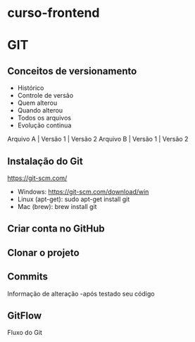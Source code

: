 # curso-frontend

# GIT
## Conceitos de versionamento
- Histórico 
- Controle de versão 
- Quem alterou 
- Quando alterou 
- Todos os arquivos 
- Evolução continua 


Arquivo A | Versão 1 | Versão 2
Arquivo B | Versão 1 | Versão 2

## Instalação do Git 
https://git-scm.com/

- Windows: https://git-scm.com/download/win
- Linux (apt-get): sudo apt-get install git
- Mac (brew): brew install git

## Criar conta no GitHub 

## Clonar o projeto

## Commits
Informação de alteração
-após testado seu código 

## GitFlow
Fluxo do Git
